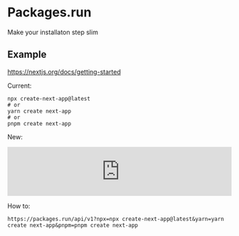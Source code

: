 # Packages.run
Make your installaton step slim

## Example
https://nextjs.org/docs/getting-started

Current:
```
npx create-next-app@latest
# or
yarn create next-app
# or
pnpm create next-app
```

New: 
<iframe style="width: 100%; height: 110px; border: none;" src="https://packages.run/api/v1?npx=npx%20create-next-app@latest&yarn=yarn%20create%20next-app&pnpm=pnpm%20create%20next-app"></iframe>


How to:
```
https://packages.run/api/v1?npx=npx create-next-app@latest&yarn=yarn create next-app&pnpm=pnpm create next-app
```